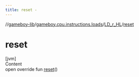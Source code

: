 ```yaml
---
title: reset -
---
```

//[gameboy-lib](../../index.md)/[gameboy.cpu.instructions.loads](../index.md)/[LD_r_HL](index.md)/[reset](reset.md)



# reset  
[jvm]  
Content  
open override fun [reset](reset.md)()  



